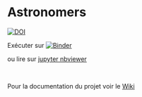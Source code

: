 # Astronomers

[![DOI](https://zenodo.org/badge/DOI/10.5281/zenodo.14894993.svg)](https://doi.org/10.5281/zenodo.14894993)

Exécuter sur [![Binder](https://mybinder.org/badge_logo.svg)](https://mybinder.org/v2/gh/Sciences-historiques-numeriques/astronomers/main)

ou lire sur [jupyter nbviewer](https://nbviewer.org/github/Sciences-historiques-numeriques/astronomers/tree/main/)

<br/>

Pour la documentation du projet voir le [Wiki](wiki/Home.md)
